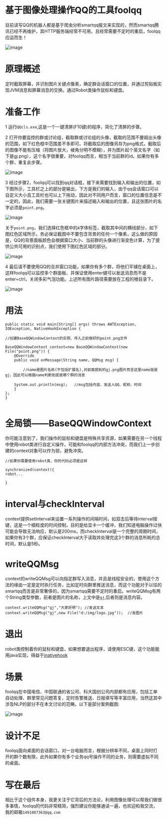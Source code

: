# 基于图像处理操作QQ的工具foolqq

目前读写QQ的机器人都是基于爬虫分析smartqq报文来实现的，然而smartqq腾讯已经不再维护，其HTTP服务端经常不可用，且经常需要不定时的重启，foolqq应运而生！

![image](https://github.com/shiyafeng/foolqq/blob/master/cap_hat_poker_128px_4073_easyicon.net.png)

# 原理概述

定时截取屏幕，并识别图片关键点像素，确定群会话窗口的位置，并通过剪贴板实现JVM消息和屏幕消息的交换。通过Robot类操作鼠标和键盘。

# 准备工作

1 运行`QQcls.exe`,这是一个一键清屏(F10键)的程序，简化了清屏的步骤。

2 打开你要监控的群或讨论组，截取群或讨论组的头像，截取的范围不要超出头像的范围，如下红色框中范围差不多即可。将截取后的图像另存为png格式，截取后的图像不能有压缩（将图片放大，棱角分明不模糊），并为图片起个英文名字（如下是gj.png），这个名字很重要，对foolqq而言，相当于当前群的id。如果你有多个群，重复此步骤。

![image](https://github.com/shiyafeng/foolqq/blob/master/pic2.jpg)

3 经过步骤2，foolqq可以找到qq对话框，接下来需要找到输入和输出的位置，如下图所示，工具栏之上的部分是输出，下方是我们的输入，由于qq会话窗口可以自定义大小且工具栏也可以上下拖动，因此对不同用户而言，窗口的位置信息是不一定的，因此，我们需要一张关键图片来描述输入和输出的位置，且这张图片的名字必须是`point.png`。

![image](https://github.com/shiyafeng/foolqq/blob/master/pic3.jpg)

关于`point.png`，我们选择红色框中的`A`字体标签，截取其中间的横线部分，如下图红色区域所示，务必保证截图中不要包含背景的任何一个像素，这么做的原因是，QQ的背景面板颜色会根据窗口大小、当前群的头像进行渐变色计算，为了提供公共可用的识别点，我们使用下图红色区域的部分。

![image](https://github.com/shiyafeng/foolqq/blob/master/pic4.jpg)

4 最后请不要使用QQ的合并窗口功能，如果你有多个群，将他们平铺在桌面上，这样foolqq可以监控多个群面板、并保证使用enter键可以发送消息而不是enter+ctrl，关闭多彩气泡功能。上述所有图片路径需要放在工程的根目录下。

![image](https://github.com/shiyafeng/foolqq/blob/master/pic5.jpg)

# 用法

```
public static void main(String[] args) throws AWTException, IOException, NativeHookException {

//创建BaseQQWindowContext的实例、传入之前做好的point.png文件

BaseQQWindowContext context=new BaseQQWindowContext(new File("point.png")) {
	@Override
	public void onMessage(String name, QQMsg msg) {
	
        //name是图片名称(不包括扩展名),对前面提到的gj.png图片而言这里name就是gj，因此可以根据name判断到底是哪个群的消息
	
	System.out.println(msg);   //msg包括内容、发送人QQ、昵称、时间
	}
};
}
  
  ```
  
  # 全局锁——BaseQQWindowContext

你可能注意到了，我们操作的鼠标和键盘是特殊共享资源，如果需要在另一个线程中使用robot类进行自定义操作，可能和foolqq的内部方法冲突，而我们上一步创建的context对象可以作为锁，避免冲突。

```
//如果你需要使用robot类，你的代码必须是这样

synchronized(context){
robot...

}

```

# interval与checkInterval

context提供setInterval来设置一系列操作的间隔时间，如双击后等待interval按键，这是一个细粒度的时间控制，目的是给显卡一个缓冲，我们知道电脑操作过快可能会导致无法响应，默认是200ms，而checkInterval是一个完整的周期时间，如果你有3个群，应保证checkInterval大于读取并处理完这3个群的消息所耗的总时间，默认是5秒。


# writeQQMsg

context的writeQQMsg可以向指定群写入消息，并且是线程安全的，使用这个方法的缘由一定是定时执行任务，比如定时向群里推送消息，而这个功能对于以往的smartqq而言是非常奢侈的，因为smartqq需要不定时的重启。writeQQMsg有两个String类型参数，前者是图片的名称，上文中是`gj`,后者则是消息内容。

```
context.writeQQMsg("gj","大家好啊"); //发送文本
context.writeQQMsg("gj",new File("d:/img/logo.jpg"));  //发图片
```


# 退出

robot类控制着你的鼠标和键盘，如果想要退出程序，请使用ESC键，这个功能能用java实现，得益于[jnativehook](https://github.com/kwhat/jnativehook)

# 场景

foolqq在中国电信、中国联通的省公司、科大国创公司内部都有应用，包括工单自动处理、群里常见问题答复、定时告警推送、日报填写等丰富应用，当然这其中涉及NLP的部分不在本文讨论的范畴。以下是部分案例截图:


![image](https://github.com/shiyafeng/foolqq/blob/master/pic6.jpg)


# 设计不足

foolqq面向桌面的会话窗口，对一台电脑而言，根据分辨率不同，桌面上同时打开的群个数有限，此外如果你有多个业务qq号操作不同的业务，则需要虚拟不同的桌面。

# 写在最后

相比于这个组件本身，我更关注于它背后的方法论，利用图像处理可以帮我们做很多事情，foolqq的代码非常精简，强烈建议你能够通读一遍，也欢迎和我交流，我的邮箱`1491087363@qq.com`




